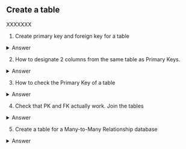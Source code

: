 ## Create a table

XXXXXXX

1. Create primary key and foreign key for a table 

<details>

  <summary>Answer</summary>
  

```
To enforce a strictly one-to-one relationship in PostgreSQL, we need another keyword, UNIQUE. By appending this keyword to the declaration of the foreign key, we should be all set.
```
Code

```ruby

CREATE TABLE book (
  title varchar(100),
  isbn varchar(50) PRIMARY KEY,
  pages integer,
  price money,
  description varchar(256),
  publisher varchar(100)
);

CREATE TABLE chapter (
  id integer PRIMARY KEY,
  book_isbn varchar(50) REFERENCES book(isbn) UNIQUE,
  number integer,
  title varchar(50),
  content varchar(1024)
);

```
</details>

2. How to designate 2 columns from the same table as Primary Keys. 

<details>

  <summary>Answer</summary>
  

```
XXXXXXXXXXXXX
```
Code

```ruby

CREATE TABLE popular_recipes (
  recipe_id varchar(20),
  ingredient_id varchar(20),
  downloaded integer,
  PRIMARY KEY (recipe_id, ingredient_id); 

```
</details>

3. How to check the Primary Key of a table

<details>

  <summary>Answer</summary>
  

```
XXXXXXXXXXXXX
```
Code

```ruby

SELECT 
    constraint_name, table_name, column_name
  FROM
    information_schema.key_column_usage
  WHERE
    table_name = 'book';

```
</details>

4. Check that PK and FK actually work. Join the tables

<details>

  <summary>Answer</summary>
  

```
XXXXXXXXXXXXX
```
Code

```ruby

JOIN THEM

```
</details>

5. Create a table for a Many-to-Many Relationship database

<details>

  <summary>Answer</summary>
  

```
Create a A third cross-reference table, recipes_ingredients, will support the following columns:

recipe_id (foreign key referencing recipe table’s id)(primary key)
ingredient_id (foreign key referencing ingredient table’s id) (primary key)
Both recipe_id and ingredient_id also serve as a composite primary key for recipes_ingredients.

![image](https://github.com/alexalra/Portfolio-2/assets/78654579/37211125-eedd-4b29-aefd-4aa8bb154fb4)

```
![image](https://github.com/alexalra/Portfolio-2/assets/78654579/37211125-eedd-4b29-aefd-4aa8bb154fb4)

Code

```ruby

CREATE TABLE books_authors (

  book_isbn VARCHAR(50) REFERENCES book(isbn),
  author_email VARCHAR(20) REFERENCES author(email),
  PRIMARY KEY (book_isbn, author_email)
);

```
</details>
